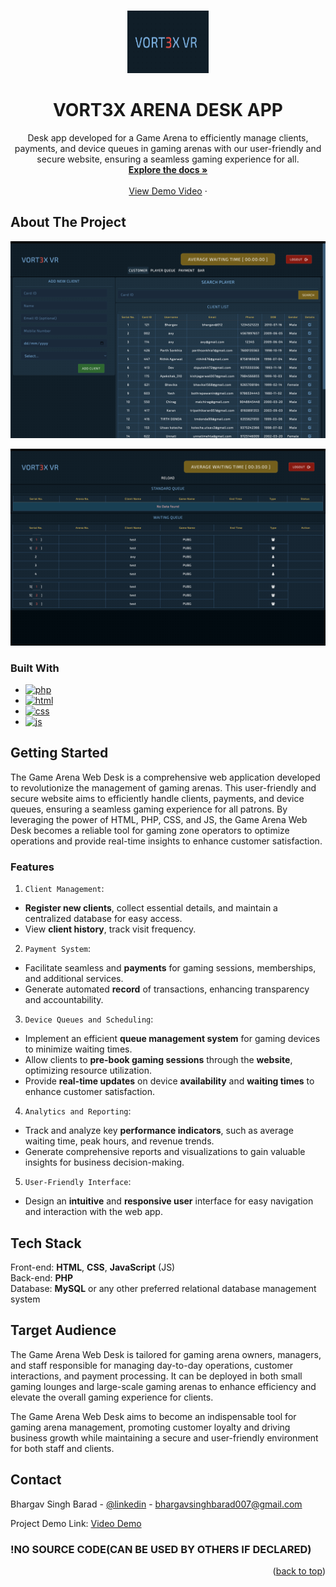 <!-- Improved compatibility of back to top link: See: https://github.com/othneildrew/Best-README-Template/pull/73 -->
<a name="readme-top"></a>

<!--

[![Contributors][contributors-shield]][contributors-url]
[![Forks][forks-shield]][forks-url]
[![Stargazers][stars-shield]][stars-url]
[![Issues][issues-shield]][issues-url]
[![MIT License][license-shield]][license-url]
[![LinkedIn][linkedin-shield]][linkedin-url]

-->


<!-- PROJECT LOGO -->
<br/>
<div align="center">

  <a href="https://github.com/OraclYT/vort3x-demo">
    <img src="images/logo.png" alt="Logo" width="130" height="100">
  </a> 


<h1 align="center">VORT3X ARENA DESK APP</h1>

  <p align="center">
     Desk app developed for a Game Arena to efficiently manage clients, payments, and device queues in gaming arenas with our user-friendly and secure website, ensuring a seamless gaming experience for all.
    <br/>
    <a href="https://github.com/OracleYT/vort3x-demo"><strong>Explore the docs »</strong></a>
    <br />
    <br />
    <a href="">View Demo Video</a>
    ·
     <!--
    <a href="https://github.com/github_username/repo_name/issues">Report Bug</a>
    ·
    <a href="https://github.com/github_username/repo_name/issues">Request Feature</a>
     -->
  </p>
</div>


<!-- ABOUT THE PROJECT -->
## About The Project

[![Mark-3 Screen Shot][product-screenshot]](https://youtu.be/zjhYZU-olpo)

[![Mark-3 Screen Shot 2][product-screenshot-2]](https://youtu.be/zjhYZU-olpo)

### Built With

* [![php][php.js]][Next-url]
* [![html][html.js]][Next-url]
* [![css][css.js]][Next-url]
* [![js][js.js]][Next-url]
<!--
* [![React][React.js]][React-url]
* [![Vue][Vue.js]][Vue-url]
* [![Angular][Angular.io]][Angular-url]
* [![Svelte][Svelte.dev]][Svelte-url]
* [![Laravel][Laravel.com]][Laravel-url]
* [![Bootstrap][Bootstrap.com]][Bootstrap-url]
* [![JQuery][JQuery.com]][JQuery-url]
-->



<!-- GETTING STARTED -->
## Getting Started

The Game Arena Web Desk is a comprehensive web application developed to revolutionize the management of gaming arenas. This user-friendly and secure website aims to efficiently handle clients, payments, and device queues, ensuring a seamless gaming experience for all patrons. By leveraging the power of HTML, PHP, CSS, and JS, the Game Arena Web Desk becomes a reliable tool for gaming zone operators to optimize operations and provide real-time insights to enhance customer satisfaction.

### Features
1. `Client Management`:
   
- **Register new clients**, collect essential details, and maintain a centralized database for easy access.
- View **client history**, track visit frequency.
  
2. `Payment System`:

- Facilitate seamless and **payments** for gaming sessions, memberships, and additional services.
- Generate automated **record** of transactions, enhancing transparency and accountability.

3. `Device Queues and Scheduling`:

- Implement an efficient **queue management system** for gaming devices to minimize waiting times.
- Allow clients to **pre-book gaming sessions** through the **website**, optimizing resource utilization.
- Provide **real-time updates** on device **availability** and **waiting times** to enhance customer satisfaction.

4. `Analytics and Reporting`:

- Track and analyze key **performance indicators**, such as average waiting time, peak hours, and revenue trends.
- Generate comprehensive reports and visualizations to gain valuable insights for business decision-making.

5. `User-Friendly Interface`:

- Design an **intuitive** and **responsive user** interface for easy navigation and interaction with the web app.
   
<!--
### Installation

1. Get a free API Key at [https://example.com](https://example.com)
2. Clone the repo
   ```sh
   git clone https://github.com/github_username/repo_name.git
   ```
3. Install NPM packages
   ```sh
   npm install
   ```
4. Enter your API in `config.js`
   ```js
   const API_KEY = 'ENTER YOUR API';
   ```
-->


## Tech Stack

Front-end: **HTML**, **CSS**, **JavaScript** (JS) <br>
Back-end: **PHP** <br>
Database: **MySQL** or any other preferred relational database management system <br>


<!-- Target audience -->
## Target Audience

The Game Arena Web Desk is tailored for gaming arena owners, managers, and staff responsible for managing day-to-day operations, customer interactions, and payment processing. It can be deployed in both small gaming lounges and large-scale gaming arenas to enhance efficiency and elevate the overall gaming experience for clients.

The Game Arena Web Desk aims to become an indispensable tool for gaming arena management, promoting customer loyalty and driving business growth while maintaining a secure and user-friendly environment for both staff and clients.

<!-- CONTACT -->
## Contact

Bhargav Singh Barad - [@linkedin](https://www.linkedin.com/in/bhargav-singh-barad/) - bhargavsinghbarad007@gmail.com

Project Demo Link: [Video Demo](https://youtube.com/playlist?list=PLpSi8Gwi0z9nyUyJVV74FNBRccZhwmUbg)


### !NO SOURCE CODE(CAN BE USED BY OTHERS IF DECLARED)


<p align="right">(<a href="#readme-top">back to top</a>)</p>



<!-- MARKDOWN LINKS & IMAGES -->
<!-- https://www.markdownguide.org/basic-syntax/#reference-style-links -->
[contributors-shield]: https://img.shields.io/github/contributors/github_username/repo_name.svg?style=for-the-badge
[contributors-url]: https://github.com/github_username/repo_name/graphs/contributors
[forks-shield]: https://img.shields.io/github/forks/github_username/repo_name.svg?style=for-the-badge
[forks-url]: https://github.com/github_username/repo_name/network/members
[stars-shield]: https://img.shields.io/github/stars/github_username/repo_name.svg?style=for-the-badge
[stars-url]: https://github.com/github_username/repo_name/stargazers
[issues-shield]: https://img.shields.io/github/issues/github_username/repo_name.svg?style=for-the-badge
[issues-url]: https://github.com/github_username/repo_name/issues
[license-shield]: https://img.shields.io/github/license/github_username/repo_name.svg?style=for-the-badge
[license-url]: https://github.com/github_username/repo_name/blob/master/LICENSE.txt
[linkedin-shield]: https://img.shields.io/badge/-LinkedIn-black.svg?style=for-the-badge&logo=linkedin&colorB=555
[linkedin-url]: https://linkedin.com/in/linkedin_username
[product-screenshot]: images/ss1.png
[product-screenshot-2]: images/ss2.png
[php.js]: https://img.shields.io/badge/php-000000?style=for-the-badge&logo=php&logoColor=white
[Next-url]: https://nextjs.org/
[html.js]: https://img.shields.io/badge/html-20232A?style=for-the-badge&logo=html&logoColor=61DAFB
[css.js]: https://img.shields.io/badge/css-DD0031?style=for-the-badge&logo=css&logoColor=white
[React-url]: https://reactjs.org/
[Vue.js]: https://img.shields.io/badge/Vue.js-35495E?style=for-the-badge&logo=vuedotjs&logoColor=4FC08D
[js.js]: https://img.shields.io/badge/JavaScript-000000?style=for-the-badge&logo=javascript&logoColor=4FC08D
[Vue-url]: https://vuejs.org/
[Angular.io]: https://img.shields.io/badge/Angular-DD0031?style=for-the-badge&logo=angular&logoColor=white
[Angular-url]: https://angular.io/
[Svelte.dev]: https://img.shields.io/badge/Svelte-4A4A55?style=for-the-badge&logo=svelte&logoColor=FF3E00
[Svelte-url]: https://svelte.dev/
[Laravel.com]: https://img.shields.io/badge/Laravel-FF2D20?style=for-the-badge&logo=laravel&logoColor=white
[Laravel-url]: https://laravel.com
[Bootstrap.com]: https://img.shields.io/badge/Bootstrap-563D7C?style=for-the-badge&logo=bootstrap&logoColor=white
[Bootstrap-url]: https://getbootstrap.com
[JQuery.com]: https://img.shields.io/badge/jQuery-0769AD?style=for-the-badge&logo=jquery&logoColor=white
[JQuery-url]: https://jquery.com 
